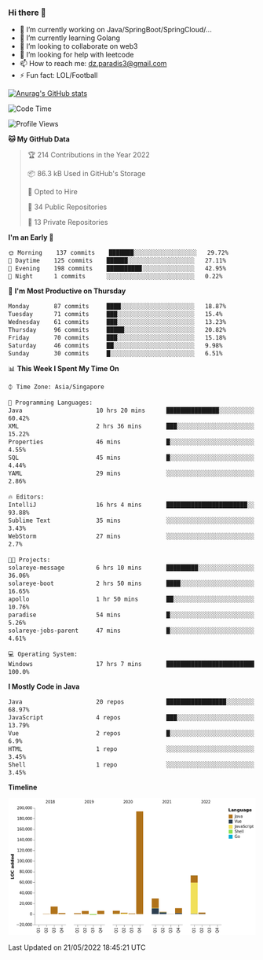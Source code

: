 ### Hi there 👋

- 🔭 I’m currently working on Java/SpringBoot/SpringCloud/...
- 🌱 I’m currently learning Golang
- 👯 I’m looking to collaborate on web3
- 🤔 I’m looking for help with leetcode
- 📫 How to reach me: dz.paradis3@gmail.com
- ⚡ Fun fact: LOL/Football

[![Anurag's GitHub stats](https://github-readme-stats.vercel.app/api?username=xiumu2017&show_icons=true&theme=radical)](https://github.com/anuraghazra/github-readme-stats)

<!--
**xiumu2017/xiumu2017** is a ✨ _special_ ✨ repository because its `README.md` (this file) appears on your GitHub profile.

Here are some ideas to get you started:

- 🔭 I’m currently working on ...
- 🌱 I’m currently learning ...
- 👯 I’m looking to collaborate on ...
- 🤔 I’m looking for help with ...
- 💬 Ask me about ...
- 📫 How to reach me: ...
- 😄 Pronouns: ...
- ⚡ Fun fact: ...
-->

<!--START_SECTION:waka-->
![Code Time](http://img.shields.io/badge/Code%20Time-0%20secs-blue)

![Profile Views](http://img.shields.io/badge/Profile%20Views-0-blue)

**🐱 My GitHub Data** 

> 🏆 214 Contributions in the Year 2022
 > 
> 📦 86.3 kB Used in GitHub's Storage 
 > 
> 💼 Opted to Hire
 > 
> 📜 34 Public Repositories 
 > 
> 🔑 13 Private Repositories  
 > 
**I'm an Early 🐤** 

```text
🌞 Morning    137 commits    ███████░░░░░░░░░░░░░░░░░░   29.72% 
🌆 Daytime    125 commits    ██████░░░░░░░░░░░░░░░░░░░   27.11% 
🌃 Evening    198 commits    ██████████░░░░░░░░░░░░░░░   42.95% 
🌙 Night      1 commits      ░░░░░░░░░░░░░░░░░░░░░░░░░   0.22%

```
📅 **I'm Most Productive on Thursday** 

```text
Monday       87 commits     ████░░░░░░░░░░░░░░░░░░░░░   18.87% 
Tuesday      71 commits     ███░░░░░░░░░░░░░░░░░░░░░░   15.4% 
Wednesday    61 commits     ███░░░░░░░░░░░░░░░░░░░░░░   13.23% 
Thursday     96 commits     █████░░░░░░░░░░░░░░░░░░░░   20.82% 
Friday       70 commits     ███░░░░░░░░░░░░░░░░░░░░░░   15.18% 
Saturday     46 commits     ██░░░░░░░░░░░░░░░░░░░░░░░   9.98% 
Sunday       30 commits     █░░░░░░░░░░░░░░░░░░░░░░░░   6.51%

```


📊 **This Week I Spent My Time On** 

```text
⌚︎ Time Zone: Asia/Singapore

💬 Programming Languages: 
Java                     10 hrs 20 mins      ███████████████░░░░░░░░░░   60.42% 
XML                      2 hrs 36 mins       ███░░░░░░░░░░░░░░░░░░░░░░   15.22% 
Properties               46 mins             █░░░░░░░░░░░░░░░░░░░░░░░░   4.55% 
SQL                      45 mins             █░░░░░░░░░░░░░░░░░░░░░░░░   4.44% 
YAML                     29 mins             ░░░░░░░░░░░░░░░░░░░░░░░░░   2.86%

🔥 Editors: 
IntelliJ                 16 hrs 4 mins       ███████████████████████░░   93.88% 
Sublime Text             35 mins             ░░░░░░░░░░░░░░░░░░░░░░░░░   3.43% 
WebStorm                 27 mins             ░░░░░░░░░░░░░░░░░░░░░░░░░   2.7%

🐱‍💻 Projects: 
solareye-message         6 hrs 10 mins       █████████░░░░░░░░░░░░░░░░   36.06% 
solareye-boot            2 hrs 50 mins       ████░░░░░░░░░░░░░░░░░░░░░   16.65% 
apollo                   1 hr 50 mins        ██░░░░░░░░░░░░░░░░░░░░░░░   10.76% 
paradise                 54 mins             █░░░░░░░░░░░░░░░░░░░░░░░░   5.26% 
solareye-jobs-parent     47 mins             █░░░░░░░░░░░░░░░░░░░░░░░░   4.61%

💻 Operating System: 
Windows                  17 hrs 7 mins       █████████████████████████   100.0%

```

**I Mostly Code in Java** 

```text
Java                     20 repos            █████████████████░░░░░░░░   68.97% 
JavaScript               4 repos             ███░░░░░░░░░░░░░░░░░░░░░░   13.79% 
Vue                      2 repos             █░░░░░░░░░░░░░░░░░░░░░░░░   6.9% 
HTML                     1 repo              ░░░░░░░░░░░░░░░░░░░░░░░░░   3.45% 
Shell                    1 repo              ░░░░░░░░░░░░░░░░░░░░░░░░░   3.45%

```


**Timeline**

![Chart not found](https://raw.githubusercontent.com/xiumu2017/xiumu2017/main/charts/bar_graph.png) 


 Last Updated on 21/05/2022 18:45:21 UTC
<!--END_SECTION:waka-->
